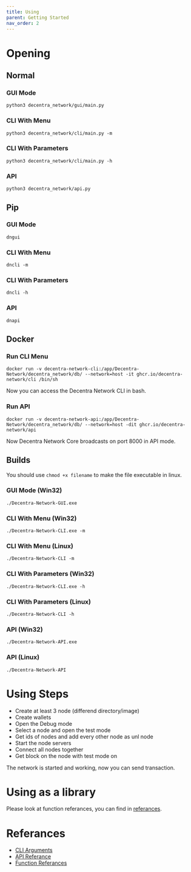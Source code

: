 ```yaml
---
title: Using
parent: Getting Started
nav_order: 2
---
```


# Opening

## Normal

### GUI Mode

`python3 decentra_network/gui/main.py`

### CLI With Menu

`python3 decentra_network/cli/main.py -m`

### CLI With Parameters

`python3 decentra_network/cli/main.py -h`

### API

`python3 decentra_network/api.py`

## Pip

### GUI Mode

`dngui`

### CLI With Menu

`dncli -m`

### CLI With Parameters

`dncli -h`

### API

`dnapi`

## Docker

### Run CLI Menu

`docker run -v decentra-network-cli:/app/Decentra-Network/decentra_network/db/ --network=host -it ghcr.io/decentra-network/cli /bin/sh`

Now you can access the Decentra Network CLI in bash.

### Run API

`docker run -v decentra-network-api:/app/Decentra-Network/decentra_network/db/ --network=host -dit ghcr.io/decentra-network/api`

Now Decentra Network Core broadcasts on port 8000 in API mode.

## Builds

You should use `chmod +x filename` to make the file executable in linux.

### GUI Mode (Win32)

`./Decentra-Network-GUI.exe`

### CLI With Menu (Win32)

`./Decentra-Network-CLI.exe -m`

### CLI With Menu (Linux)

`./Decentra-Network-CLI -m`

### CLI With Parameters (Win32)

`./Decentra-Network-CLI.exe -h`

### CLI With Parameters (Linux)

`./Decentra-Network-CLI -h`

### API (Win32)

`./Decentra-Network-API.exe`

### API (Linux)

`./Decentra-Network-API`

# Using Steps

- Create at least 3 node (differend directory/image)
- Create wallets
- Open the Debug mode
- Select a node and open the test mode
- Get ids of nodes and add every other node as unl node
- Start the node servers
- Connect all nodes together
- Get block on the node with test mode on

The network is started and working, now you can send transaction.

# Using as a library

Please look at function referances, you can find in [referances](https://decentra-network.github.io/Decentra-Network/getting-started/using.html#referances).

# Referances

- [CLI Arguments](https://decentra-network.github.io/Decentra-Network/systems/cli.html)
- [API Referance](https://decentra-network.github.io/Decentra-Network/systems/api.html)
- [Function Referances](https://decentra-network.github.io/Decentra-Network/systems/functions.html)
